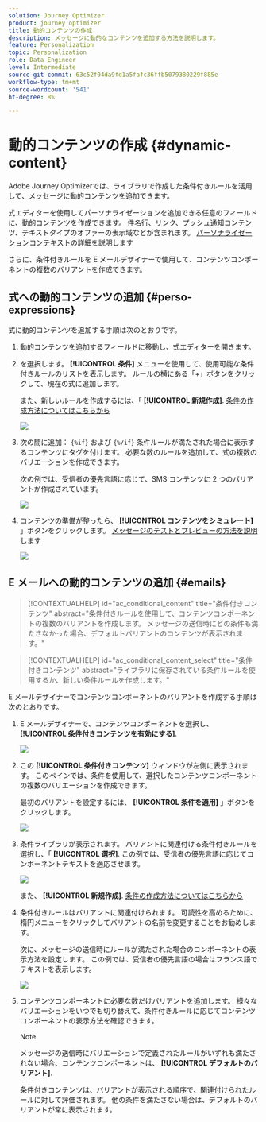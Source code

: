 ```yaml
---
solution: Journey Optimizer
product: journey optimizer
title: 動的コンテンツの作成
description: メッセージに動的なコンテンツを追加する方法を説明します。
feature: Personalization
topic: Personalization
role: Data Engineer
level: Intermediate
source-git-commit: 63c52f04da9fd1a5fafc36ffb5079380229f885e
workflow-type: tm+mt
source-wordcount: '541'
ht-degree: 8%

---
```



# 動的コンテンツの作成 {#dynamic-content}

Adobe Journey Optimizerでは、ライブラリで作成した条件付きルールを活用して、メッセージに動的コンテンツを追加できます。

式エディターを使用してパーソナライゼーションを追加できる任意のフィールドに、動的コンテンツを作成できます。 件名行、リンク、プッシュ通知コンテンツ、テキストタイプのオファーの表示域などが含まれます。 [パーソナライゼーションコンテキストの詳細を説明します](personalization-contexts.md)

さらに、条件付きルールを E メールデザイナーで使用して、コンテンツコンポーネントの複数のバリアントを作成できます。

## 式への動的コンテンツの追加 {#perso-expressions}

式に動的コンテンツを追加する手順は次のとおりです。

1. 動的コンテンツを追加するフィールドに移動し、式エディターを開きます。

1. を選択します。 **[!UICONTROL 条件]** メニューを使用して、使用可能な条件付きルールのリストを表示します。 ルールの横にある「+」ボタンをクリックして、現在の式に追加します。

   また、新しいルールを作成するには、「 **[!UICONTROL 新規作成]**. [条件の作成方法についてはこちらから](create-conditions.md)

   ![](assets/conditions-expression.png)

1. 次の間に追加： `{%if}` および `{%/if}` 条件ルールが満たされた場合に表示するコンテンツにタグを付けます。 必要な数のルールを追加して、式の複数のバリエーションを作成できます。

   次の例では、受信者の優先言語に応じて、SMS コンテンツに 2 つのバリアントが作成されています。

   ![](assets/conditions-language-sample.png)

1. コンテンツの準備が整ったら、 **[!UICONTROL コンテンツをシミュレート]** 」ボタンをクリックします。 [メッセージのテストとプレビューの方法を説明します](../design/preview.md)

   ![](assets/conditions-preview.png)

## E メールへの動的コンテンツの追加 {#emails}

>[!CONTEXTUALHELP]
>id="ac_conditional_content"
>title="条件付きコンテンツ"
>abstract="条件付きルールを使用して、コンテンツコンポーネントの複数のバリアントを作成します。 メッセージの送信時にどの条件も満たさなかった場合、デフォルトバリアントのコンテンツが表示されます。"

>[!CONTEXTUALHELP]
>id="ac_conditional_content_select"
>title="条件付きコンテンツ"
>abstract="ライブラリに保存されている条件ルールを使用するか、新しい条件ルールを作成します。"

E メールデザイナーでコンテンツコンポーネントのバリアントを作成する手順は次のとおりです。

1. E メールデザイナーで、コンテンツコンポーネントを選択し、 **[!UICONTROL 条件付きコンテンツを有効にする]**.

   ![](assets/conditions-enable-conditional.png)

1. この **[!UICONTROL 条件付きコンテンツ]** ウィンドウが左側に表示されます。 このペインでは、条件を使用して、選択したコンテンツコンポーネントの複数のバリエーションを作成できます。

   最初のバリアントを設定するには、 **[!UICONTROL 条件を適用]** 」ボタンをクリックします。

   ![](assets/conditions-apply.png)

1. 条件ライブラリが表示されます。 バリアントに関連付ける条件付きルールを選択し、「 **[!UICONTROL 選択]**. この例では、受信者の優先言語に応じてコンポーネントテキストを適応させます。

   ![](assets/conditions-select.png)

   また、 **[!UICONTROL 新規作成]**. [条件の作成方法についてはこちらから](create-conditions.md)

1. 条件付きルールはバリアントに関連付けられます。 可読性を高めるために、楕円メニューをクリックしてバリアントの名前を変更することをお勧めします。

   次に、メッセージの送信時にルールが満たされた場合のコンポーネントの表示方法を設定します。 この例では、受信者の優先言語の場合はフランス語でテキストを表示します。

   ![](assets/conditions-design.png)

1. コンテンツコンポーネントに必要な数だけバリアントを追加します。 様々なバリエーションをいつでも切り替えて、条件付きルールに応じてコンテンツコンポーネントの表示方法を確認できます。

   >[!NOTE]
   >メッセージの送信時にバリエーションで定義されたルールがいずれも満たされない場合、コンテンツコンポーネントは、 **[!UICONTROL デフォルトのバリアント]**.
   >
   >条件付きコンテンツは、バリアントが表示される順序で、関連付けられたルールに対して評価されます。 他の条件を満たさない場合は、デフォルトのバリアントが常に表示されます。
